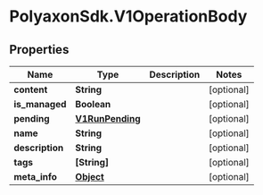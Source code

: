 # PolyaxonSdk.V1OperationBody

## Properties

Name | Type | Description | Notes
------------ | ------------- | ------------- | -------------
**content** | **String** |  | [optional] 
**is_managed** | **Boolean** |  | [optional] 
**pending** | [**V1RunPending**](V1RunPending.md) |  | [optional] 
**name** | **String** |  | [optional] 
**description** | **String** |  | [optional] 
**tags** | **[String]** |  | [optional] 
**meta_info** | [**Object**](.md) |  | [optional] 



